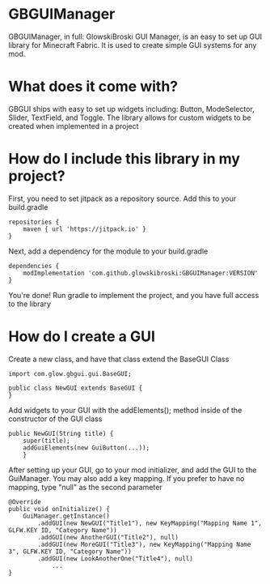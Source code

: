 # GBGUIManager

GBGUIManager, in full: GlowskiBroski GUI Manager, is an easy to set up GUI library for Minecraft Fabric.
It is used to create simple GUI systems for any mod.


# What does it come with?

GBGUI ships with easy to set up widgets including:
Button, ModeSelector, Slider, TextField, and Toggle.
The library allows for custom widgets to be created when implemented in a project

# How do I include this library in my project?

First, you need to set jitpack as a repository source. Add this to your build.gradle

    repositories {
        maven { url 'https://jitpack.io' }
    }

Next, add a dependency for the module to your build.gradle

    dependencies {
		modImplementation 'com.github.glowskibroski:GBGUIManager:VERSION'
	}

You're done! Run gradle to implement the project, and you have full access to the library

# How do I create a GUI

Create a new class, and have that class extend the BaseGUI Class

	import com.glow.gbgui.gui.BaseGUI;

	public class NewGUI extends BaseGUI {
 	}

Add widgets to your GUI with the addElements(); method inside of the constructor of the GUI class

 	public NewGUI(String title) {
  		super(title);
    	addGuiElements(new GuiButton(...));
     	}

After setting up your GUI, go to your mod initializer, and add the GUI to the GuiManager. You may also add a key mapping. If you prefer to have no mapping, type "null" as the second parameter

	@Override
 	public void onInitialize() {
		GuiManager.getInstance()
  			.addGUI(new NewGUI("Title1"), new KeyMapping("Mapping Name 1", GLFW.KEY ID, "Category Name"))
  			.addGUI(new AnotherGUI("Title2"), null)
  			.addGUI(new MoreGUI("Title3"), new KeyMapping("Mapping Name 3", GLFW.KEY ID, "Category Name"))
  			.addGUI(new LookAnotherOne("Title4"), null)
     			...
  	}
	
